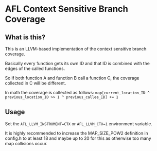 # AFL Context Sensitive Branch Coverage

## What is this?

This is an LLVM-based implementation of the context sensitive branch coverage.

Basically every function gets its own ID and that ID is combined with the
edges of the called functions.

So if both function A and function B call a function C, the coverage
collected in C will be different.

In math the coverage is collected as follows:
`map[current_location_ID ^ previous_location_ID >> 1 ^ previous_callee_ID] += 1`

## Usage

Set the `AFL_LLVM_INSTRUMENT=CTX` or `AFL_LLVM_CTX=1` environment variable.

It is highly recommended to increase the MAP_SIZE_POW2 definition in
config.h to at least 18 and maybe up to 20 for this as otherwise too
many map collisions occur.
